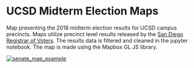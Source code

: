 # UCSD Midterm Election Maps

Map presenting the 2018 midterm election results for UCSD campus precincts. 
Maps utilize precinct level results released by the [San Diego Registrar of Voters](http://www.livevoterturnout.com/SanDiego/LiveResults/en/Index_5.html).
The results data is filtered and cleaned in the jupyter notebook. The map is made using the Mapbox GL JS library.

[![senate_map_example](https://github.com/malelew/ucsd_midterm_elections/raw/master/img/senate_map.png)](https://malelew.github.io/ucsd_midterm_elections/mapbox)
